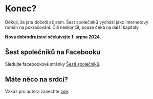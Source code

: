 # Konec?

Děkuji, že jste dočetli až sem. Šest společníků vychází jako internetový román na pokračování. Čili neskončil, pouze čeká na další kapitoly.

**Nová dobrodružství očekávejte 1. srpna 2024.**

## Šest společníků na Facebooku

Sledujte facebookové stránky [Šesti společníků](https://www.facebook.com/sest.spolecniku).


## Máte něco na srdci?

Vzkaz pro autora zanechte [zde](https://forms.office.com/r/v8wsfgX275).







